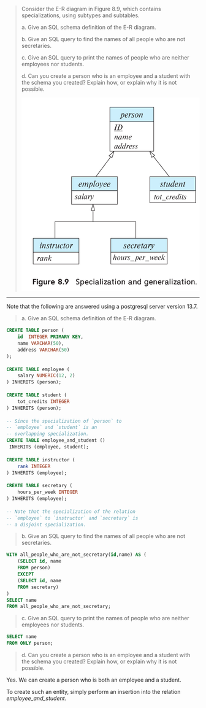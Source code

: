 > Consider the E-R diagram in Figure 8.9, which contains specializations,
> using subtypes and subtables. 
> 
> a. Give an SQL schema definition of the E-R diagram. 
> 
> b. Give an SQL query to find the names of all people who are not 
> secretaries. 
> 
> c. Give an SQL query to print the names of people who are neither 
> employees nor students. 
> 
> d. Can you create a person who is an employee and a student with the 
> schema you created? Explain how, or explain why it is not possible. 
> 
> <img src="Fig8.9.png"/>

--------------------------------

Note that the following are answered using a postgresql server version 13.7.

> a. Give an SQL schema definition of the E-R diagram. 

```sql 
CREATE TABLE person ( 
    id  INTEGER PRIMARY KEY,
    name VARCHAR(50), 
    address VARCHAR(50) 
);

CREATE TABLE employee ( 
    salary NUMERIC(12, 2)
) INHERITS (person);

CREATE TABLE student (
    tot_credits INTEGER
) INHERITS (person); 

-- Since the specialization of `person` to
-- `employee` and `student` is an 
-- overlapping specialization.  
CREATE TABLE employee_and_student ()
 INHERITS (employee, student); 

CREATE TABLE instructor (
    rank INTEGER
) INHERITS (employee);

CREATE TABLE secretary ( 
    hours_per_week INTEGER
) INHERITS (employee); 

-- Note that the specialization of the relation
-- `employee` to `instructor` and `secretary` is 
-- a disjoint specialization. 
```

> b. Give an SQL query to find the names of all people who are not 
> secretaries. 

```sql 
WITH all_people_who_are_not_secretary(id,name) AS ( 
    (SELECT id, name
    FROM person)
    EXCEPT
    (SELECT id, name
    FROM secretary)
)
SELECT name
FROM all_people_who_are_not_secretary;
```

> c. Give an SQL query to print the names of people who are neither 
> employees nor students. 

```sql 
SELECT name 
FROM ONLY person;
```

> d. Can you create a person who is an employee and a student with the 
> schema you created? Explain how, or explain why it is not possible. 

Yes. We can create a person who is both an employee and a student.

To create such an entity, simply perform an insertion into the relation
_employee_and_student_. 

